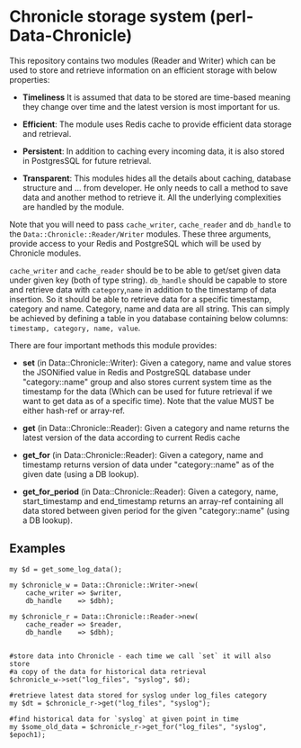 # Chronicle storage system (perl-Data-Chronicle)

This repository contains two modules (Reader and Writer) which can be used to store and retrieve information
on an efficient storage with below properties:
 
* **Timeliness**
It is assumed that data to be stored are time-based meaning they change over time and the latest version is most important for us.

* **Efficient**:
The module uses Redis cache to provide efficient data storage and retrieval.

* **Persistent**:
In addition to caching every incoming data, it is also stored in PostgresSQL for future retrieval.

* **Transparent**:
This modules hides all the details about caching, database structure and ... from developer. He only needs to call a method
to save data and another method to retrieve it. All the underlying complexities are handled by the module.

Note that you will need to pass `cache_writer`, `cache_reader` and `db_handle` to the `Data::Chronicle::Reader/Writer` modules. These three arguments, provide access to your Redis and PostgreSQL which will be used by Chronicle modules.

`cache_writer` and `cache_reader` should be to be able to get/set given data under given key (both of type string). `db_handle` should be capable to store and retrieve data with `category`,`name` in addition to the timestamp of data insertion. So it should be able to retrieve data for a specific timestamp, category and name. Category, name and data are all string. This can simply be achieved by defining a table in you database containing below columns: `timestamp, category, name, value`. 

There are four important methods this module provides:

* **set** (in Data::Chronicle::Writer):
Given a category, name and value stores the JSONified value in Redis and PostgreSQL database under "category::name" group and also stores current
system time as the timestamp for the data (Which can be used for future retrieval if we want to get data as of a specific time). Note that the value
MUST be either hash-ref or array-ref.

* **get** (in Data::Chronicle::Reader):
Given a category and name returns the latest version of the data according to current Redis cache

* **get_for** (in Data::Chronicle::Reader):
Given a category, name and timestamp returns version of data under "category::name" as of the given date (using a DB lookup).

* **get_for_period** (in Data::Chronicle::Reader):
Given a category, name, start_timestamp and end_timestamp returns an array-ref containing all data stored between given period for the given "category::name" (using a DB lookup).

## Examples ##

```
my $d = get_some_log_data();

my $chronicle_w = Data::Chronicle::Writer->new( 
    cache_writer => $writer,
    db_handle    => $dbh);

my $chronicle_r = Data::Chronicle::Reader->new( 
    cache_reader => $reader, 
    db_handle    => $dbh);


#store data into Chronicle - each time we call `set` it will also store 
#a copy of the data for historical data retrieval
$chronicle_w->set("log_files", "syslog", $d);

#retrieve latest data stored for syslog under log_files category
my $dt = $chronicle_r->get("log_files", "syslog");

#find historical data for `syslog` at given point in time
my $some_old_data = $chronicle_r->get_for("log_files", "syslog", $epoch1);

```

